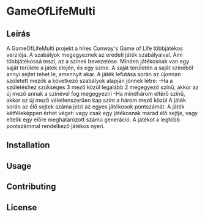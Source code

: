 # GameOfLifeMulti

## Leírás

A GameOfLifeMulti projekt a híres Conway's Game of Life többjátékos verziója. A szabályok megegyeznek az eredeti játék szabályaival. Ami többjátékossá teszi, az a színek bevezetése. Minden játékosnak van egy saját területe a játék elején, és egy színe. A saját területén a saját színéből annyi sejtet tehet le, amennyit akar. A játék lefutása során az újonnan született mezők a következő szabályok alapján jönnek létre:
    -Ha a születéshez szükséges 3 mező közül legalább 2 megegyező színű, akkor az új mező annak a színével fog megegyezni
    -Ha mindhárom eltérő színű, akkor az új mező véletlenszerűen kap színt a három mező közül
A játék során az élő sejtek száma jelzi az egyes játékosok pontszámát. A játék kétféleképpen érhet véget: vagy csak egy játékosnak marad élő sejtje, vagy eltelik egy előre meghatározott számú generáció. A játékot a legtöbb pontszámmal rendelkező játékos nyeri.

## Installation


## Usage



## Contributing


## License

